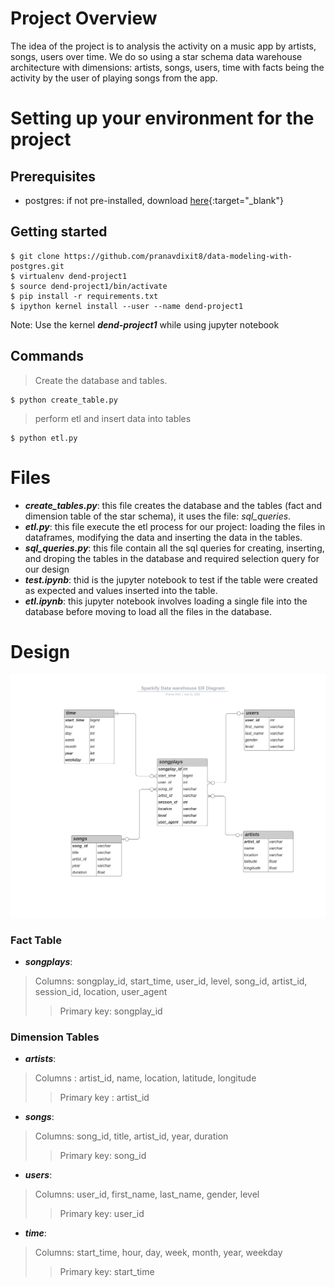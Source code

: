 # Project Overview

The idea of the project is to analysis the activity on a music app by artists, songs, users over time. We do so using a star schema data warehouse architecture with dimensions: artists, songs, users, time with facts being the activity by the user of playing songs from the app.

# Setting up your environment for the project

## Prerequisites
- postgres: if not pre-installed, download [here](https://www.postgresql.org/download/){:target="_blank"}

## Getting started
```
$ git clone https://github.com/pranavdixit8/data-modeling-with-postgres.git
$ virtualenv dend-project1
$ source dend-project1/bin/activate
$ pip install -r requirements.txt 
$ ipython kernel install --user --name dend-project1 
```
Note: Use the kernel ***dend-project1*** while using jupyter notebook

## Commands

>Create the database and tables.
```
$ python create_table.py
```
 
>perform etl and insert data into tables
```
$ python etl.py
```

# Files

 - ***create_tables.py***: this file creates the database and the tables (fact and dimension table of the star schema), it uses the file: *sql_queries*.
 - ***etl.py***: this file execute the etl process for our project: loading the files in dataframes, modifying the data and inserting the data in the tables.
 - ***sql_queries.py***: this file contain all the sql queries for creating, inserting, and droping the tables in the database and required selection query for our design
 - ***test.ipynb***: thid is the jupyter notebook to test if the table were created as expected and values inserted into the table.
 - ***etl.ipynb***: this jupyter notebook involves loading a single file into the database before moving to load all the files in the database.





# Design


![](Sparkify%20Data%20warehouse%20ER%20Diagram.png)

### Fact Table

 - ***songplays***: 
 > Columns: songplay_id, start_time, user_id, level, song_id, artist_id, session_id, location, user_agent
 > >
 > >Primary key: songplay_id

### Dimension Tables

 - ***artists***:
 > Columns : artist_id, name, location, latitude, longitude
 > >
 > >Primary key : artist_id
 
 - ***songs***:
 > Columns: song_id, title, artist_id, year, duration
 > >
 > >Primary key: song_id
 
 - ***users***:
 > Columns: user_id, first_name, last_name, gender, level
 > >
 > >Primary key: user_id
 
 - ***time***:
 > Columns: start_time, hour, day, week, month, year, weekday
 > >
 > >Primary key: start_time
 

 
 